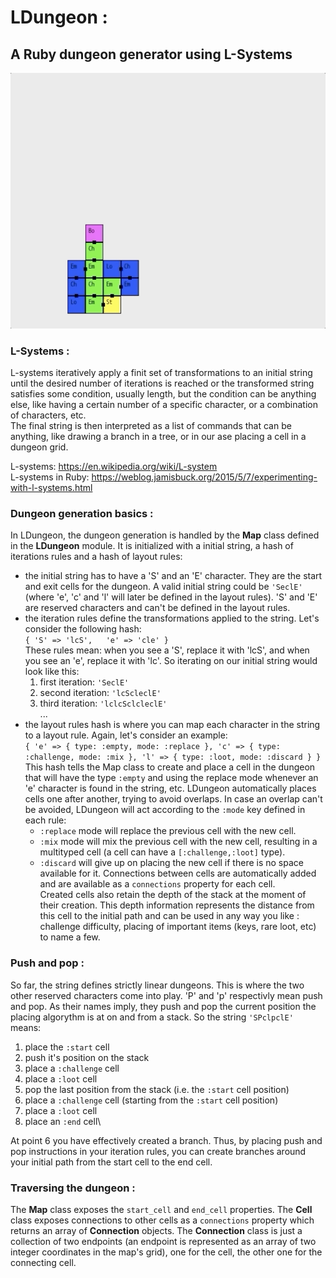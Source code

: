 # LDungeon :
## A Ruby dungeon generator using L-Systems

![](dungeon_generation.gif)

### L-Systems :
L-systems iteratively apply a finit set of transformations to an initial string until the desired number of iterations is reached or the transformed string satisfies some condition, usually length, but the condition can be anything else, like having a certain number of a specific character, or a combination of characters, etc.\
The final string is then interpreted as a list of commands that can be anything, like drawing a branch in a tree, or in our ase placing a cell in a dungeon grid.

L-systems: https://en.wikipedia.org/wiki/L-system  
L-systems in Ruby: https://weblog.jamisbuck.org/2015/5/7/experimenting-with-l-systems.html  

### Dungeon generation basics :
In LDungeon, the dungeon generation is handled by the __Map__ class defined in the __LDungeon__ module. It is initialized with a initial string, a hash of iterations rules and a hash of layout rules:
* the initial string has to have a 'S' and an 'E' character. They are the start and exit cells for the dungeon. A valid initial string could be `'SeclE'` (where 'e', 'c' and 'l' will later be defined in the layout rules). 'S' and 'E' are reserved characters and can't be defined in the layout rules.
* the iteration rules define the transformations applied to the string. Let's consider the following hash:\
`{ 'S' => 'lcS',  
   'e' => 'cle' }`\
These rules mean: when you see a 'S', replace it with 'lcS', and when you see an 'e', replace it with 'lc'. So iterating on our initial string would look like this:
  1. first iteration:  `'SeclE'`
  1. second iteration: `'lcScleclE'`
  1. third iteration:  `'lclcSclcleclE'`\
  ...
* the layout rules hash is where you can map each character in the string to a layout rule. Again, let's consider an example:\
`{ 'e' => { type: :empty,
            mode: :replace },
   'c' => { type: :challenge,
            mode: :mix },
   'l' => { type: :loot,
            mode: :discard } }`
This hash tells the Map class to create and place a cell in the dungeon that will have the type `:empty` and using the replace mode whenever an 'e' character is found in the string, etc.
LDungeon automatically places cells one after another, trying to avoid overlaps. In case an overlap can't be avoided, LDungeon will act according to the `:mode` key defined in each rule:
  * `:replace` mode will replace the previous cell with the new cell.
  * `:mix` mode will mix the previous cell with the new cell, resulting in a multityped cell (a cell can have a `[:challenge,:loot]` type).
  * `:discard` will give up on placing the new cell if there is no space available for it.
Connections between cells are automatically added and are available as a `connections` property for each cell.\
Created cells also retain the depth of the stack at the moment of their creation. This depth information represents the distance from this cell to the initial path and can be used in any way you like : challenge difficulty, placing of important items (keys, rare loot, etc) to name a few.
  
### Push and pop :
So far, the string defines strictly linear dungeons. This is where the two other reserved characters come into play. 'P' and 'p' respectivly mean push and pop. As their names imply, they push and pop the current position the placing algorythm is at on and from a stack. So the string `'SPclpclE'` means:
  1. place the `:start` cell
  1. push it's position on the stack
  1. place a `:challenge` cell
  1. place a `:loot` cell
  1. pop the last position from the stack (i.e. the `:start` cell position)
  1. place a `:challenge` cell (starting from the  `:start` cell position)
  1. place a `:loot` cell
  1. place an `:end` cell\

At point 6 you have effectively created a branch. Thus, by placing push and pop instructions in your iteration rules, you can create branches around your initial path from the start cell to the end cell.

### Traversing the dungeon :
The __Map__ class exposes the `start_cell` and `end_cell` properties. The __Cell__ class exposes connections to other cells as a `connections` property which returns an array of __Connection__ objects. The __Connection__ class is just a collection of two endpoints (an endpoint is represented as an array of two integer coordinates in the map's grid), one for the cell, the other one for the connecting cell.
